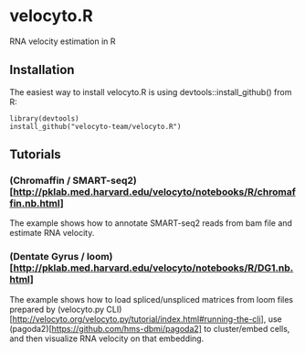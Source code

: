 # velocyto.R
RNA velocity estimation in R

## Installation
The easiest way to install velocyto.R is using devtools::install_github() from R:
```
library(devtools)
install_github("velocyto-team/velocyto.R")
```

## Tutorials

### (Chromaffin / SMART-seq2)[http://pklab.med.harvard.edu/velocyto/notebooks/R/chromaffin.nb.html]
The example shows how to annotate SMART-seq2 reads from bam file and estimate RNA velocity.

### (Dentate Gyrus / loom)[http://pklab.med.harvard.edu/velocyto/notebooks/R/DG1.nb.html]
The example shows how to load spliced/unspliced matrices from loom files prepared by (velocyto.py CLI)[http://velocyto.org/velocyto.py/tutorial/index.html#running-the-cli], use (pagoda2)[https://github.com/hms-dbmi/pagoda2] to cluster/embed cells, and then visualize RNA velocity on that embedding.

